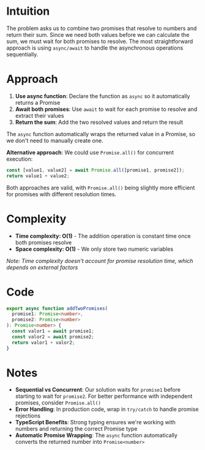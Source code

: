 # Intuition

The problem asks us to combine two promises that resolve to numbers and return their sum. Since we need both values before we can calculate the sum, we must wait for both promises to resolve. The most straightforward approach is using `async/await` to handle the asynchronous operations sequentially.

# Approach

1. **Use async function**: Declare the function as `async` so it automatically returns a Promise
2. **Await both promises**: Use `await` to wait for each promise to resolve and extract their values
3. **Return the sum**: Add the two resolved values and return the result

The `async` function automatically wraps the returned value in a Promise, so we don't need to manually create one.

**Alternative approach**: We could use `Promise.all()` for concurrent execution:

```typescript
const [value1, value2] = await Promise.all([promise1, promise2]);
return value1 + value2;
```

Both approaches are valid, with `Promise.all()` being slightly more efficient for promises with different resolution times.

# Complexity

- **Time complexity: O(1)** - The addition operation is constant time once both promises resolve
- **Space complexity: O(1)** - We only store two numeric variables

_Note: Time complexity doesn't account for promise resolution time, which depends on external factors_

# Code

```ts
export async function addTwoPromises(
  promise1: Promise<number>,
  promise2: Promise<number>
): Promise<number> {
  const valor1 = await promise1;
  const valor2 = await promise2;
  return valor1 + valor2;
}
```

# Notes

- **Sequential vs Concurrent**: Our solution waits for `promise1` before starting to wait for `promise2`. For better performance with independent promises, consider `Promise.all()`
- **Error Handling**: In production code, wrap in `try/catch` to handle promise rejections
- **TypeScript Benefits**: Strong typing ensures we're working with numbers and returning the correct Promise type
- **Automatic Promise Wrapping**: The `async` function automatically converts the returned number into `Promise<number>`
